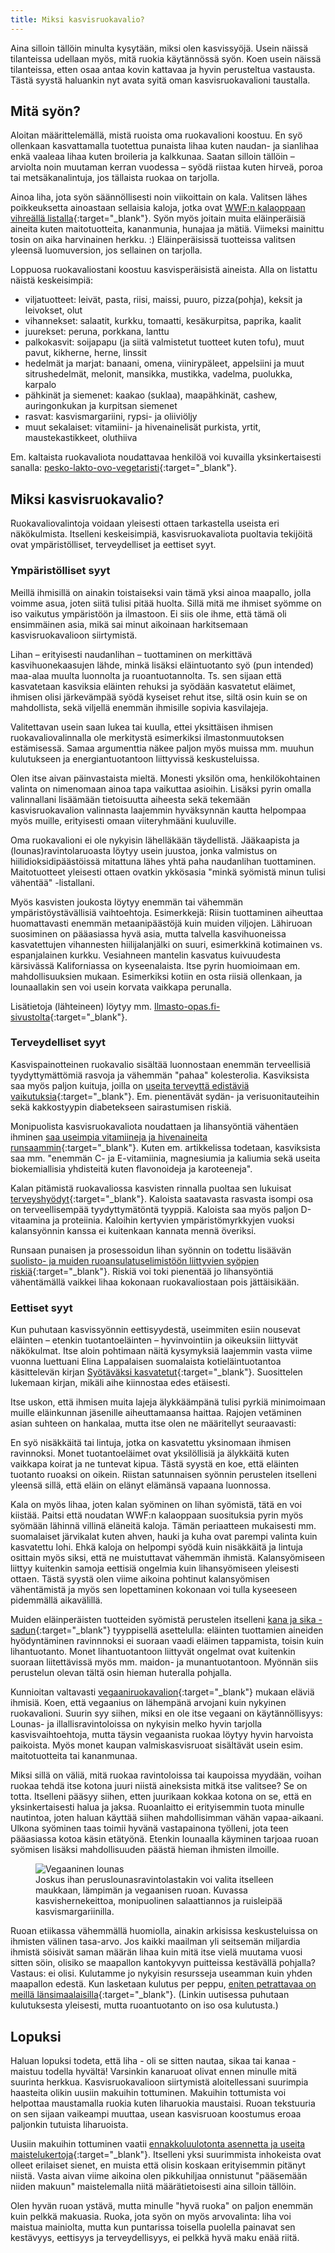 ```yaml
---
title: Miksi kasvisruokavalio?
---
```


Aina silloin tällöin minulta kysytään, miksi olen kasvissyöjä. Usein näissä tilanteissa udellaan myös, mitä ruokia käytännössä syön. Koen usein näissä tilanteissa, etten osaa antaa kovin kattavaa ja hyvin perusteltua vastausta. Tästä syystä haluankin nyt avata syitä oman kasvisruokavalioni taustalla.

## Mitä syön?

Aloitan määrittelemällä, mistä ruoista oma ruokavalioni koostuu. En syö ollenkaan kasvattamalla tuotettua punaista lihaa kuten naudan- ja sianlihaa enkä vaaleaa lihaa kuten broileria ja kalkkunaa. Saatan silloin tällöin – arviolta noin muutaman kerran vuodessa – syödä riistaa kuten hirveä, poroa tai metsäkanalintuja, jos tällaista ruokaa on tarjolla.

Ainoa liha, jota syön säännöllisesti noin viikoittain on kala. Valitsen lähes poikkeuksetta ainoastaan sellaisia kaloja, jotka ovat [WWF:n kalaoppaan vihreällä listalla](http://wwf.fi/kalaopas){:target="_blank"}. Syön myös joitain muita eläinperäisiä aineita kuten maitotuotteita, kananmunia, hunajaa ja mätiä. Viimeksi mainittu tosin on aika harvinainen herkku. :) Eläinperäisissä tuotteissa valitsen yleensä luomuversion, jos sellainen on tarjolla.

Loppuosa ruokavaliostani koostuu kasvisperäisistä aineista. Alla on listattu näistä keskeisimpiä:

* viljatuotteet: leivät, pasta, riisi, maissi, puuro, pizza(pohja), keksit ja leivokset, olut
* vihannekset: salaatit, kurkku, tomaatti, kesäkurpitsa, paprika, kaalit
* juurekset: peruna, porkkana, lanttu
* palkokasvit: soijapapu (ja siitä valmistetut tuotteet kuten tofu), muut pavut, kikherne, herne, linssit
* hedelmät ja marjat: banaani, omena, viinirypäleet, appelsiini ja muut sitrushedelmät, melonit, mansikka, mustikka, vadelma, puolukka, karpalo
* pähkinät ja siemenet: kaakao (suklaa), maapähkinät, cashew, auringonkukan ja kurpitsan siemenet
* rasvat: kasvismargariini, rypsi- ja oliiviöljy
* muut sekalaiset: vitamiini- ja hivenainelisät purkista, yrtit, maustekastikkeet, oluthiiva

Em. kaltaista ruokavaliota noudattavaa henkilöä voi kuvailla yksinkertaisesti sanalla: [pesko-lakto-ovo-vegetaristi](https://fi.wikipedia.org/wiki/Kasvissy%C3%B6nti#Kasvisruokavalioiden_variaatioita){:target="_blank"}.

## Miksi kasvisruokavalio?

Ruokavaliovalintoja voidaan yleisesti ottaen tarkastella useista eri näkökulmista. Itselleni keskeisimpiä, kasvisruokavaliota puoltavia tekijöitä ovat ympäristölliset, terveydelliset ja eettiset syyt.

### Ympäristölliset syyt

Meillä ihmisillä on ainakin toistaiseksi vain tämä yksi ainoa maapallo, jolla voimme asua, joten siitä tulisi pitää huolta. Sillä mitä me ihmiset syömme on iso vaikutus ympäristöön ja ilmastoon. Ei siis ole ihme, että tämä oli ensimmäinen asia, mikä sai minut aikoinaan harkitsemaan kasvisruokavalioon siirtymistä.

Lihan – erityisesti naudanlihan – tuottaminen on merkittävä kasvihuonekaasujen lähde, minkä lisäksi eläintuotanto syö (pun intended) maa-alaa muulta luonnolta ja ruoantuotannolta. Ts. sen sijaan että kasvatetaan kasviksia eläinten rehuksi ja syödään kasvatetut eläimet, ihmisen olisi järkevämpää syödä kyseiset rehut itse, siltä osin kuin se on mahdollista, sekä viljellä enemmän ihmisille sopivia kasvilajeja.

Valitettavan usein saan lukea tai kuulla, ettei yksittäisen ihmisen ruokavaliovalinnalla ole merkitystä esimerkiksi ilmastonmuutoksen estämisessä. Samaa argumenttia näkee paljon myös muissa mm. muuhun kulutukseen ja energiantuotantoon liittyvissä keskusteluissa.

Olen itse aivan päinvastaista mieltä. Monesti yksilön oma, henkilökohtainen valinta on nimenomaan ainoa tapa vaikuttaa asioihin. Lisäksi pyrin omalla valinnallani lisäämään tietoisuutta aiheesta sekä tekemään kasvisruokavalion valinnasta laajemmin hyväksynnän kautta helpompaa myös muille, erityisesti omaan viiteryhmääni kuuluville.

Oma ruokavalioni ei ole nykyisin lähelläkään täydellistä. Jääkaapista ja (lounas)ravintolaruoasta löytyy usein juustoa, jonka valmistus on hiilidioksidipäästöissä mitattuna lähes yhtä paha naudanlihan tuottaminen. Maitotuotteet yleisesti ottaen ovatkin ykkösasia "minkä syömistä minun tulisi vähentää" -listallani.

Myös kasvisten joukosta löytyy enemmän tai vähemmän ympäristöystävällisiä vaihtoehtoja. Esimerkkejä: Riisin tuottaminen aiheuttaa huomattavasti enemmän metaanipäästöjä kuin muiden viljojen. Lähiruoan suosiminen on pääasiassa hyvä asia, mutta talvella kasvihuoneissa kasvatettujen vihannesten hiilijalanjälki on suuri, esimerkkinä kotimainen vs. espanjalainen kurkku. Vesiahneen mantelin kasvatus kuivuudesta kärsivässä Kaliforniassa on kyseenalaista. Itse pyrin huomioimaan em. mahdollisuuksien mukaan. Esimerkiksi kotiin en osta riisiä ollenkaan, ja lounaallakin sen voi usein korvata vaikkapa perunalla.

Lisätietoja (lähteineen) löytyy mm. [Ilmasto-opas.fi-sivustolta](https://ilmasto-opas.fi/fi/ilmastonmuutos/hillinta/-/artikkeli/ab196e68-c632-4bef-86f3-18b5ce91d655/ilmastomyotainen-ruoka.html){:target="_blank"}.

### Terveydelliset syyt

Kasvispainotteinen ruokavalio sisältää luonnostaan enemmän terveellisiä tyydyttymättömiä rasvoja ja vähemmän "pahaa" kolesterolia. Kasviksista saa myös paljon kuituja, joilla on [useita terveyttä edistäviä vaikutuksia](http://www.terveyskirjasto.fi/terveyskirjasto/tk.koti?p_artikkeli=skr00013){:target="_blank"}. Em. pienentävät sydän- ja verisuonitauteihin sekä kakkostyypin diabetekseen sairastumisen riskiä.

Monipuolista kasvisruokavaliota noudattaen ja lihansyöntiä vähentäen ihminen [saa useimpia vitamiineja ja hivenaineita runsaammin](http://www.ruokatieto.fi/uutiset/reheva-kasvisruokavalio-hyvaksi-terveydelle-ja-ymparistolle){:target="_blank"}. Kuten em. artikkelissa todetaan, kasviksista saa mm. "enemmän C- ja E-vitamiinia, magnesiumia ja kaliumia sekä useita biokemiallisia yhdisteitä kuten flavonoideja ja karoteeneja".

Kalan pitämistä ruokavaliossa kasvisten rinnalla puoltaa sen lukuisat [terveyshyödyt](http://www.terveyskirjasto.fi/terveyskirjasto/tk.koti?p_artikkeli=skr00072&p_haku=100%20kysymyst%C3%A4%20ravinnosta){:target="_blank"}. Kaloista saatavasta rasvasta isompi osa on terveellisempää tyydyttymätöntä tyyppiä. Kaloista saa myös paljon D-vitaamina ja proteiinia. Kaloihin kertyvien ympäristömyrkkyjen vuoksi kalansyönnin kanssa ei kuitenkaan kannata mennä överiksi.

Runsaan punaisen ja prosessoidun lihan syönnin on todettu lisäävän [suolisto- ja muiden ruoansulatuselimistöön liittyvien syöpien riskiä](http://www.hs.fi/ruoka/a1305913013094){:target="_blank"}. Riskiä voi toki pienentää jo lihansyöntiä vähentämällä vaikkei lihaa kokonaan ruokavaliostaan pois jättäisikään.

### Eettiset syyt

Kun puhutaan kasvissyönnin eettisyydestä, useimmiten esiin nousevat eläinten – etenkin tuotantoeläinten – hyvinvointiin ja oikeuksiin liittyvät näkökulmat. Itse aloin pohtimaan näitä kysymyksiä laajemmin vasta viime vuonna luettuani Elina Lappalaisen suomalaista kotieläintuotantoa käsittelevän kirjan [Syötäväksi kasvatetut](http://www.syotavaksikasvatetut.fi/){:target="_blank"}. Suosittelen lukemaan kirjan, mikäli aihe kiinnostaa edes etäisesti.

Itse uskon, että ihmisen muita lajeja älykkäämpänä tulisi pyrkiä minimoimaan muille eläinkunnan jäsenille aiheuttamaansa haittaa. Rajojen vetäminen asian suhteen on hankalaa, mutta itse olen ne määritellyt seuraavasti:

En syö nisäkkäitä tai lintuja, jotka on kasvatettu yksinomaan ihmisen ravinnoksi. Monet tuotantoeläimet ovat yksilöllisiä ja älykkäitä kuten vaikkapa koirat ja ne tuntevat kipua. Tästä syystä en koe, että eläinten tuotanto ruoaksi on oikein. Riistan satunnaisen syönnin perustelen itselleni yleensä sillä, että eläin on elänyt elämänsä vapaana luonnossa.

Kala on myös lihaa, joten kalan syöminen on lihan syömistä, tätä en voi kiistää. Paitsi että noudatan WWF:n kalaoppaan suosituksia pyrin myös syömään lähinnä villinä eläneitä kaloja. Tämän periaatteen mukaisesti mm. suomalaiset järvikalat kuten ahven, hauki ja kuha ovat parempi valinta kuin kasvatettu lohi. Ehkä kaloja on helpompi syödä kuin nisäkkäitä ja lintuja osittain myös siksi, että ne muistuttavat vähemmän ihmistä. Kalansyömiseen liittyy kuitenkin samoja eettisiä ongelmia kuin lihansyömiseen yleisesti ottaen. Tästä syystä olen viime aikoina pohtinut kalansyömisen vähentämistä ja myös sen lopettaminen kokonaan voi tulla kyseeseen pidemmällä aikavälillä.

Muiden eläinperäisten tuotteiden syömistä perustelen itselleni [kana ja sika -sadun](https://en.wikipedia.org/wiki/The_Chicken_and_the_Pig){:target="_blank"} tyyppisellä asettelulla: eläinten tuottamien aineiden hyödyntäminen ravinnnoksi ei suoraan vaadi eläimen tappamista, toisin kuin lihantuotanto. Monet lihantuotantoon liittyvät ongelmat ovat kuitenkin suoraan liitettävissä myös mm. maidon- ja munantuotantoon. Myönnän siis perustelun olevan tältä osin hieman huteralla pohjalla.

Kunnioitan valtavasti [vegaaniruokavalion](http://www.vegaaniliitto.fi/www/fi/tietoa/mika-on-vegaani){:target="_blank"} mukaan eläviä ihmisiä. Koen, että vegaanius on lähempänä arvojani kuin nykyinen ruokavalioni. Suurin syy siihen, miksi en ole itse vegaani on käytännöllisyys: Lounas- ja illallisravintoloissa on nykyisin melko hyvin tarjolla kasvisvaihtoehtoja, mutta täysin vegaanista ruokaa löytyy hyvin harvoista paikoista. Myös monet kaupan valmiskasvisruoat sisältävät usein esim. maitotuotteita tai kananmunaa.

Miksi sillä on väliä, mitä ruokaa ravintoloissa tai kaupoissa myydään, voihan ruokaa tehdä itse kotona juuri niistä aineksista mitkä itse valitsee? Se on totta. Itselleni pääsyy siihen, etten juurikaan kokkaa kotona on se, että en yksinkertaisesti halua ja jaksa. Ruoanlaitto ei erityisemmin tuota minulle nautintoa, joten haluan käyttää siihen mahdollisimman vähän vapaa-aikaani. Ulkona syöminen taas toimii hyvänä vastapainona työlleni, jota teen pääasiassa kotoa käsin etätyönä. Etenkin lounaalla käyminen tarjoaa ruoan syömisen lisäksi mahdollisuuden päästä hieman ihmisten ilmoille.

<figure>
  <img src="/img/2015/vegaaninen_lounas.jpg" alt="Vegaaninen lounas" style="max-width:100%">
  <figcaption>Joskus ihan peruslounasravintolastakin voi valita itselleen maukkaan, lämpimän ja vegaanisen ruoan. Kuvassa kasvishernekeittoa, monipuolinen salaattiannos ja ruisleipää kasvismargariinilla.</figcaption>
</figure>

Ruoan etiikassa vähemmällä huomiolla, ainakin arkisissa keskusteluissa on ihmisten välinen tasa-arvo. Jos kaikki maailman yli seitsemän miljardia ihmistä söisivät saman määrän lihaa kuin mitä itse vielä muutama vuosi sitten söin, olisiko se maapallon kantokyvyn puitteissa kestävällä pohjalla? Vastaus: ei olisi. Kulutamme jo nykyisin resursseja useamman kuin yhden maapallon edestä. Kun lasketaan kulutus per peppu, [eniten petrattavaa on meillä länsimaalaisilla](http://www.bbc.com/news/magazine-33133712){:target="_blank"}. (Linkin uutisessa puhutaan kulutuksesta yleisesti, mutta ruoantuotanto on iso osa kulutusta.)

## Lopuksi

Haluan lopuksi todeta, että liha - oli se sitten nautaa, sikaa tai kanaa - maistuu todella hyvältä! Varsinkin kanaruoat olivat ennen minulle mitä suurinta herkkua. Kasvisruokavalioon siirtymistä aloitellessani suurimpia haasteita olikin uusiin makuihin tottuminen. Makuihin tottumista voi helpottaa maustamalla ruokia kuten liharuokia maustaisi. Ruoan tekstuuria on sen sijaan vaikeampi muuttaa, usean kasvisruoan koostumus eroaa paljonkin tutuista liharuoista.

Uusiin makuihin tottuminen vaatii [ennakkoluulotonta asennetta ja useita maistelukertoja](http://www.theguardian.com/lifeandstyle/wordofmouth/2013/feb/26/healthy-food-train-yourself-like-it){:target="_blank"}. Itselleni yksi suurimmista inhokeista ovat olleet erilaiset sienet, en muista että olisin koskaan erityisemmin pitänyt niistä. Vasta aivan viime aikoina olen pikkuhiljaa onnistunut "pääsemään niiden makuun" maistelemalla niitä määrätietoisesti aina silloin tällöin.

Olen hyvän ruoan ystävä, mutta minulle "hyvä ruoka" on paljon enemmän kuin pelkkä makuasia. Ruoka, jota syön on myös arvovalinta: liha voi maistua mainiolta, mutta kun puntarissa toisella puolella painavat sen kestävyys, eettisyys ja terveydellisyys, ei pelkkä hyvä maku enää riitä.